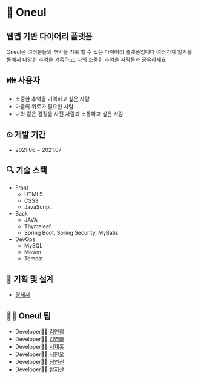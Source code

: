 # :notebook: Oneul
## 웹앱 기반 다이어리 플랫폼
Oneul은 여러분들의 추억을 기록 할 수 있는 다이어리 플랫폼입니다
여러가지 일기를 통해서 다양한 추억을 기록하고, 나의 소중한 추억을 사람들과 공유하세요

## 👪 사용자
- 소중한 추억을 기억하고 싶은 사람
- 마음의 위로가 필요한 사람
- 나와 같은 감정을 사진 사람과 소통하고 싶은 사람

## ⏲ 개발 기간
- 2021.06 ~ 2021.07

## 🔍 기술 스택
- Front
  - HTML5
  - CSS3
  - JavaScript
- Back
  - JAVA
  - Thymeleaf
  - Spring Boot, Spring Security, MyBatis
- DevOps 
  - MySQL
  - Maven
  - Tomcat

## 📰 기획 및 설계
- [명세서](https://docs.google.com/presentation/d/1N9gEYWDiLVEYyOITbhfaE4qbYg3TGyIdSIeq3QM84-c/edit#slide=id.ge82ab6e89e_0_0)

## 👩‍💻 Oneul 팀
- Developer👩‍💻 [김연희](https://github.com/yeonhui-kim)
- Developer👩‍💻 [김영화](https://github.com/haileykim2014)
- Developer👩‍💻 [서재홍](https://github.com/hongssi9)
- Developer👩‍💻 [서현오](https://github.com/ohhyeonn)
- Developer👩‍💻 [정연진](https://github.com/duswls3913)
- Developer👩‍💻 [황지산](https://github.com/hmountainn)

